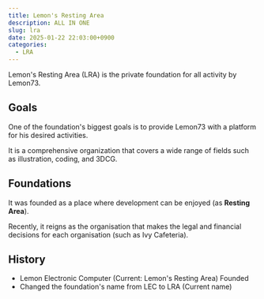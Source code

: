 ```yaml
---
title: Lemon's Resting Area
description: ALL IN ONE
slug: lra
date: 2025-01-22 22:03:00+0900
categories:
  - LRA
---
```


Lemon's Resting Area (LRA) is the private foundation for all activity by Lemon73.

## Goals

One of the foundation's biggest goals is to provide Lemon73 with a platform for his desired activities.

It is a comprehensive organization that covers a wide range of fields such as illustration, coding, and 3DCG.

## Foundations

It was founded as a place where development can be enjoyed (as **Resting Area**).

Recently, it reigns as the organisation that makes the legal and financial decisions for each organisation (such as Ivy Cafeteria).

<!--
## Activity philosophy

We are tracing the Code of conduct (Japanese version only).
-->

## History

- Lemon Electronic Computer (Current: Lemon's Resting Area) Founded
- Changed the foundation's name from LEC to LRA (Current name)
